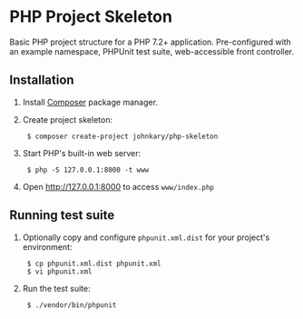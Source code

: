 # PHP Project Skeleton

Basic PHP project structure for a PHP 7.2+ application. Pre-configured with an
example namespace, PHPUnit test suite, web-accessible front controller.

## Installation

1. Install [Composer](http://getcomposer.org/) package manager.
2. Create project skeleton:

        $ composer create-project johnkary/php-skeleton

3. Start PHP's built-in web server:

        $ php -S 127.0.0.1:8000 -t www

4. Open <http://127.0.0.1:8000> to access `www/index.php`

## Running test suite

1. Optionally copy and configure `phpunit.xml.dist` for your project's
environment:

        $ cp phpunit.xml.dist phpunit.xml
        $ vi phpunit.xml

2. Run the test suite:

        $ ./vendor/bin/phpunit
